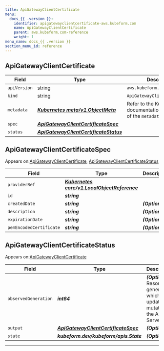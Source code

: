 ```yaml
---
title: ApiGatewayClientCertificate
menu:
  docs_{{ .version }}:
    identifier: apigatewayclientcertificate-aws.kubeform.com
    name: ApiGatewayClientCertificate
    parent: aws.kubeform.com-reference
    weight: 1
menu_name: docs_{{ .version }}
section_menu_id: reference
---
```


## ApiGatewayClientCertificate
| Field | Type | Description |
| ------ | ----- | ----------- |
| `apiVersion` | string | `aws.kubeform.com/v1alpha1` |
|    `kind` | string | `ApiGatewayClientCertificate` |
| `metadata` | ***[Kubernetes meta/v1.ObjectMeta](https://kubernetes.io/docs/reference/generated/kubernetes-api/v1.13/#objectmeta-v1-meta)***|Refer to the Kubernetes API documentation for the fields of the `metadata` field.|
| `spec` | ***[ApiGatewayClientCertificateSpec](#ApiGatewayClientCertificateSpec)***||
| `status` | ***[ApiGatewayClientCertificateStatus](#ApiGatewayClientCertificateStatus)***||
## ApiGatewayClientCertificateSpec

Appears on:[ApiGatewayClientCertificate](#ApiGatewayClientCertificate), [ApiGatewayClientCertificateStatus](#ApiGatewayClientCertificateStatus)

| Field | Type | Description |
| ------ | ----- | ----------- |
| `providerRef` | ***[Kubernetes core/v1.LocalObjectReference](https://kubernetes.io/docs/reference/generated/kubernetes-api/v1.13/#localobjectreference-v1-core)***||
| `id` | ***string***||
| `createdDate` | ***string***| ***(Optional)*** |
| `description` | ***string***| ***(Optional)*** |
| `expirationDate` | ***string***| ***(Optional)*** |
| `pemEncodedCertificate` | ***string***| ***(Optional)*** |
## ApiGatewayClientCertificateStatus

Appears on:[ApiGatewayClientCertificate](#ApiGatewayClientCertificate)

| Field | Type | Description |
| ------ | ----- | ----------- |
| `observedGeneration` | ***int64***| ***(Optional)*** Resource generation, which is updated on mutation by the API Server.|
| `output` | ***[ApiGatewayClientCertificateSpec](#ApiGatewayClientCertificateSpec)***| ***(Optional)*** |
| `state` | ***kubeform.dev/kubeform/apis.State***| ***(Optional)*** |
---

